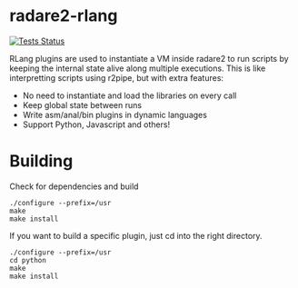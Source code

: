 radare2-rlang
=============

[![Tests Status](https://github.com/radareorg/radare2-rlang/workflows/R2L/badge.svg)](https://github.com/radareorg/radare2-rlang/actions?query=workflow%3A%22R2L%22)

RLang plugins are used to instantiate a VM inside radare2 to run scripts by keeping the
internal state alive along multiple executions. This is like interpretting scripts using
r2pipe, but with extra features:

* No need to instantiate and load the libraries on every call
* Keep global state between runs
* Write asm/anal/bin plugins in dynamic languages
* Support Python, Javascript and others!

Building
========

Check for dependencies and build

```
./configure --prefix=/usr
make
make install
```

If you want to build a specific plugin, just cd into the right directory.

```
./configure --prefix=/usr
cd python
make
make install
```
